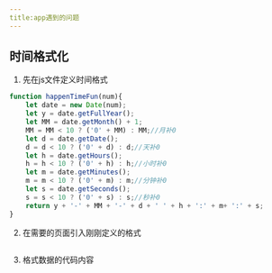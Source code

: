 ```yaml
---
title:app遇到的问题
---
```

## 时间格式化

1. 先在js文件定义时间格式
```js
function happenTimeFun(num){
	let date = new Date(num);
	let y = date.getFullYear();
	let MM = date.getMonth() + 1;
	MM = MM < 10 ? ('0' + MM) : MM;//月补0
	let d = date.getDate();
	d = d < 10 ? ('0' + d) : d;//天补0
	let h = date.getHours();
	h = h < 10 ? ('0' + h) : h;//小时补0
	let m = date.getMinutes();
	m = m < 10 ? ('0' + m) : m;//分钟补0
	let s = date.getSeconds();
	s = s < 10 ? ('0' + s) : s;//秒补0
	return y + '-' + MM + '-' + d + ' ' + h + ':' + m+ ':' + s;
}
```
2. 在需要的页面引入刚刚定义的格式
<img :src="$withBase('/tools/application/引入.png')">

3. 格式数据的代码内容
<img :src="$withBase('/tools/application/代码内容.png')">

